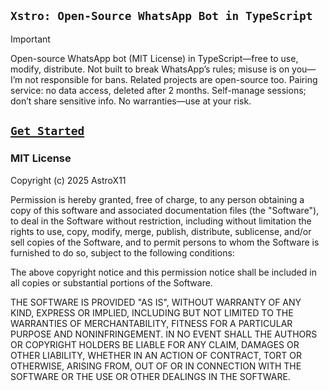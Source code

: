 ## `Xstro: Open-Source WhatsApp Bot in TypeScript`

> [!IMPORTANT]  
> Open-source WhatsApp bot (MIT License) in TypeScript—free to use, modify, distribute. Not built to break WhatsApp’s rules; misuse is on you—I’m not responsible for bans. Related projects are open-source too. Pairing service: no data access, deleted after 2 months. Self-manage sessions; don’t share sensitive info. No warranties—use at your risk.

## [`Get Started`](https://xstro-web.vercel.app/)

### MIT License

Copyright (c) 2025 AstroX11

Permission is hereby granted, free of charge, to any person obtaining a copy
of this software and associated documentation files (the "Software"), to deal
in the Software without restriction, including without limitation the rights
to use, copy, modify, merge, publish, distribute, sublicense, and/or sell
copies of the Software, and to permit persons to whom the Software is
furnished to do so, subject to the following conditions:

The above copyright notice and this permission notice shall be included in all
copies or substantial portions of the Software.

THE SOFTWARE IS PROVIDED "AS IS", WITHOUT WARRANTY OF ANY KIND, EXPRESS OR
IMPLIED, INCLUDING BUT NOT LIMITED TO THE WARRANTIES OF MERCHANTABILITY,
FITNESS FOR A PARTICULAR PURPOSE AND NONINFRINGEMENT. IN NO EVENT SHALL THE
AUTHORS OR COPYRIGHT HOLDERS BE LIABLE FOR ANY CLAIM, DAMAGES OR OTHER
LIABILITY, WHETHER IN AN ACTION OF CONTRACT, TORT OR OTHERWISE, ARISING FROM,
OUT OF OR IN CONNECTION WITH THE SOFTWARE OR THE USE OR OTHER DEALINGS IN THE
SOFTWARE.
